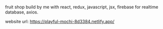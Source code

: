 fruit shop build by me with react, redux, javascript, jsx, firebase for realtime database, axios.

website url: https://playful-mochi-8d3384.netlify.app/
